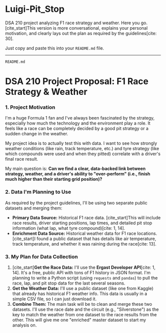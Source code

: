# Luigi-Pit_Stop
DSA 210 project analyzing F1 race strategy and weather.
Here you go. [cite_start]This version is more conversational, explains your personal motivation, and clearly lays out the plan as required by the guidelines[cite: 30].

Just copy and paste this into your `README.md` file.

---

`README.md`
# DSA 210 Project Proposal: F1 Race Strategy & Weather

### 1. Project Motivation

I'm a huge Formula 1 fan and I've always been fascinated by the strategy, especially how much the technology and the environment play a role. It feels like a race can be completely decided by a good pit strategy or a sudden change in the weather.

My project idea is to actually test this with data. I want to see how strongly weather conditions (like rain, track temperature, etc.) and tyre strategy (like which compounds were used and when they pitted) correlate with a driver's final race result.

My main question is: **Can we find a clear, data-backed link between strategy, weather, and a driver's ability to "over-perform" (i.e., finish much higher than their starting grid position)?**

### 2. Data I'm Planning to Use

As required by the project guidelines, I'll be using two separate public datasets and merging them:

* **Primary Data Source:** Historical F1 race data. [cite_start]This will include race results, driver starting positions, lap times, and detailed pit stop information (what lap, what tyre compound)[cite: 1, 14].
* **Enrichment Data Source:** Historical weather data for F1 race locations. [cite_start]I found a public dataset that has details like air temperature, track temperature, and whether it was raining during the race[cite: 13].

### 3. My Plan for Data Collection

1.  [cite_start]**Get the Race Data:** I'll use the **Ergast Developer API**[cite: 1, 14]. It's a free, public API with tons of F1 history in JSON format. I'm planning to write a Python script (using `requests` and `pandas`) to pull the race, lap, and pit stop data for the last several seasons.
2.  **Get the Weather Data:** I'll use a public dataset (like one from Kaggle) that already has historical F1 weather info. This data is usually in a simple CSV file, so I can just download it.
3.  **Combine Them:** The main task will be to clean and merge these two datasets. I'll use the race date and the circuit (e.g., "Silverstone") as the key to match the weather from one dataset to the race results from the other. This will give me one "enriched" master dataset to start my analysis on.

